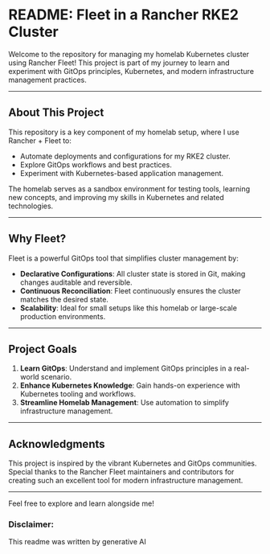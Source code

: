 # README: Fleet in a Rancher RKE2 Cluster

Welcome to the repository for managing my homelab Kubernetes cluster using Rancher Fleet! This project is part of my journey to learn and experiment with GitOps principles, Kubernetes, and modern infrastructure management practices.

---

## About This Project

This repository is a key component of my homelab setup, where I use Rancher + Fleet to:

- Automate deployments and configurations for my RKE2 cluster.
- Explore GitOps workflows and best practices.
- Experiment with Kubernetes-based application management.

The homelab serves as a sandbox environment for testing tools, learning new concepts, and improving my skills in Kubernetes and related technologies.

---

## Why Fleet?

Fleet is a powerful GitOps tool that simplifies cluster management by:

- **Declarative Configurations**: All cluster state is stored in Git, making changes auditable and reversible.
- **Continuous Reconciliation**: Fleet continuously ensures the cluster matches the desired state.
- **Scalability**: Ideal for small setups like this homelab or large-scale production environments.

---

## Project Goals

1. **Learn GitOps**: Understand and implement GitOps principles in a real-world scenario.
2. **Enhance Kubernetes Knowledge**: Gain hands-on experience with Kubernetes tooling and workflows.
3. **Streamline Homelab Management**: Use automation to simplify infrastructure management.

---

## Acknowledgments

This project is inspired by the vibrant Kubernetes and GitOps communities. Special thanks to the Rancher Fleet maintainers and contributors for creating such an excellent tool for modern infrastructure management.

---

Feel free to explore and learn alongside me!


### Disclaimer:

This readme was written by generative AI
